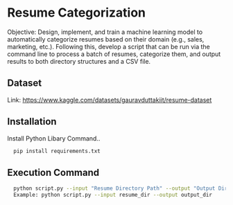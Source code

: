 # Resume Categorization
Objective: Design, implement, and train a machine learning model to automatically categorize resumes based on their domain (e.g., sales, marketing, etc.). Following this, develop a script that can be run via the command line to process a batch of resumes, categorize them, and output results to both directory structures and a CSV file.

## Dataset

Link: https://www.kaggle.com/datasets/gauravduttakiit/resume-dataset

## Installation

Install Python Libary Command..

```bash
  pip install requirements.txt
```

## Execution Command

```bash
  python script.py --input "Resume Directory Path" --output "Output Directory Path"
  Example: python script.py --input resume_dir --output output_dir
```
